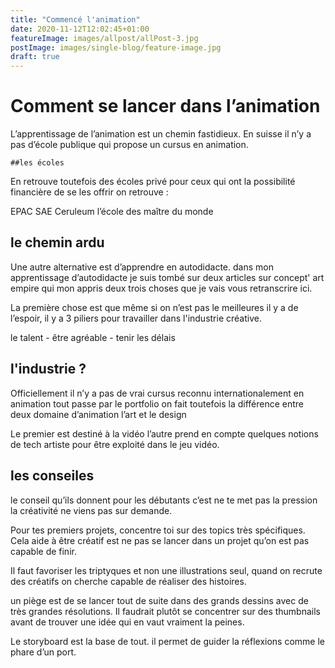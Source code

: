 ```yaml
---
title: "Commencé l'animation"
date: 2020-11-12T12:02:45+01:00
featureImage: images/allpost/allPost-3.jpg
postImage: images/single-blog/feature-image.jpg
draft: true
---
```


# Comment se lancer dans l’animation
    
L’apprentissage de l’animation est un chemin fastidieux. En suisse il n’y a pas d’école publique qui propose un cursus en animation. 

    ##les écoles 


En retrouve toutefois des écoles privé pour ceux qui ont la possibilité financière de se les offrir on retrouve :

EPAC
SAE 
Ceruleum
l’école des maître du monde

## le chemin ardu 
Une autre alternative est d’apprendre en autodidacte. 
dans mon apprentissage d’autodidacte je suis tombé sur deux articles sur concept' art empire qui mon appris deux trois choses que je vais vous retranscrire ici. 

La première chose est que même si on n’est pas le meilleures il y a de l’espoir, il y a 3 piliers pour travailler dans l'industrie créative. 

le talent - être agréable - tenir les délais 

## l'industrie ?
Officiellement il n’y a pas de vrai cursus reconnu internationalement en animation tout passe par le portfolio on fait toutefois la différence entre deux domaine d’animation l’art et le design 

Le premier est destiné à la vidéo l’autre prend en compte quelques notions de tech artiste pour être exploité dans le jeu vidéo. 

## les conseiles 
le conseil qu’ils donnent pour les débutants c’est ne te met pas la pression la créativité ne viens pas sur demande. 

Pour tes premiers projets, concentre toi sur des topics très spécifiques. Cela aide à être créatif est ne pas se lancer dans un projet qu’on est pas capable de finir.

Il faut favoriser les triptyques et non une illustrations seul, quand on recrute des créatifs on cherche capable de réaliser des histoires.
 
un piège est de se lancer tout de suite dans des grands dessins avec de très grandes résolutions. Il faudrait plutôt se concentrer sur des thumbnails avant de trouver une idée qui en vaut vraiment la peines.  

Le storyboard est la base de tout. il permet de guider la réflexions comme le phare d’un port.   